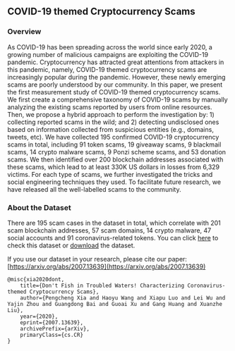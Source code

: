 ## COVID-19 themed Cryptocurrency Scams

### Overview

As COVID-19 has been spreading across the world since early 2020, a growing number of malicious campaigns are exploiting the COVID-19 pandemic. Cryptocurrency has attracted great attentions from attackers in this pandemic, namely, COVID-19 themed cryptocurrency scams are increasingly popular during the pandemic. However, these newly emerging scams are poorly understood by our community. In this paper, we present the first measurement study of COVID-19 themed cryptocurrency scams. We first create a comprehensive taxonomy of COVID-19 scams by manually analyzing the existing scams reported by users from online resources. Then, we propose a hybrid approach to perform the investigation by: 1) collecting reported scams in the wild; and 2) detecting undisclosed ones based on information collected from suspicious entities (e.g., domains, tweets, etc). We have collected 195 confirmed COVID-19 cryptocurrency scams in total, including 91 token scams, 19 giveaway scams, 9 blackmail scams, 14 crypto malware scams, 9 Ponzi scheme scams, and 53 donation scams. We then identified over 200 blockchain addresses associated with these scams, which lead to at least 330K US dollars in losses from 6,329 victims.
For each type of scams, we further investigated the tricks and social engineering techniques they used. To facilitate future research, we have released all the well-labelled scams to the community.

### About the Dataset

There are 195 scam cases in the dataset in total, which correlate with 201 scam blockchain addresses, 57 scam domains, 14 crypto malware, 47 social accounts and 91 coronavirus-related tokens. You can click [here](https://covid19scam.github.io/covid19_crypto_scams.html) to check this dataset or [download](https://covid19scam.github.io/covid19_crypto_scams.xlsx) the dataset.

If you use our dataset in your research, please cite our paper: [https://arxiv.org/abs/2007.13639](https://arxiv.org/abs/2007.13639)
```
@misc{xia2020dont,
    title={Don't Fish in Troubled Waters! Characterizing Coronavirus-themed Cryptocurrency Scams},
    author={Pengcheng Xia and Haoyu Wang and Xiapu Luo and Lei Wu and Yajin Zhou and Guangdong Bai and Guoai Xu and Gang Huang and Xuanzhe Liu},
    year={2020},
    eprint={2007.13639},
    archivePrefix={arXiv},
    primaryClass={cs.CR}
}
```
